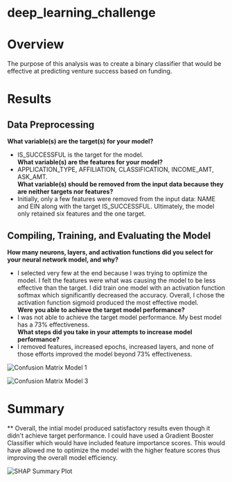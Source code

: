 # deep_learning_challenge

# Overview
The purpose of this analysis was to create a binary classifier that would be effective at predicting venture success based on funding.

# Results

## Data Preprocessing
**What variable(s) are the target(s) for your model?**
  - IS_SUCCESSFUL is the target for the model. <br>
**What variable(s) are the features for your model?** 
  - APPLICATION_TYPE, AFFILIATION, CLASSIFICATION, INCOME_AMT, ASK_AMT. <br>
**What variable(s) should be removed from the input data because they are neither targets nor features?**
  - Initially, only a few features were removed from the input data: NAME and EIN along with the target IS_SUCCESSFUL. Ultimately, the model only retained six features and the one target. <br>

## Compiling, Training, and Evaluating the Model
**How many neurons, layers, and activation functions did you select for your neural network model, and why?**
  - I selected very few at the end because I was trying to optimize the model. I felt the features were what was causing the model to be less effective than the target. I did train one model with an activation function softmax which significantly decreased the accuracy. Overall, I chose the activation function sigmoid produced the most effective model. <br>
**Were you able to achieve the target model performance?**
  - I was not able to achieve the target model performance. My best model has a 73% effectiveness. <br>
**What steps did you take in your attempts to increase model performance?**
  - I removed features, increased epochs, increased layers, and none of those efforts improved the model beyond 73% effectiveness. <br>
    
![Confusion Matrix Model 1](https://github.com/HMiesbauer/deep_learning_challenge/assets/150979374/25250545-c1fc-455e-b12e-0b9fde66bd0f)

![Confusion Matrix Model 3](https://github.com/HMiesbauer/deep_learning_challenge/assets/150979374/869ff9cd-4714-4651-a2cd-f3704e9209d0)
  
# Summary

** Overall, the intial model produced satisfactory results even though it didn't achieve target performance. I could have used a Gradient Booster Classifier which would have included feature importance scores. This would have allowed me to optimize the model with the higher feature scores thus improving the overall model efficiency. <br>

![SHAP Summary Plot](https://github.com/HMiesbauer/deep_learning_challenge/assets/150979374/33afca65-6719-490a-b2f6-788c8d201afa)
